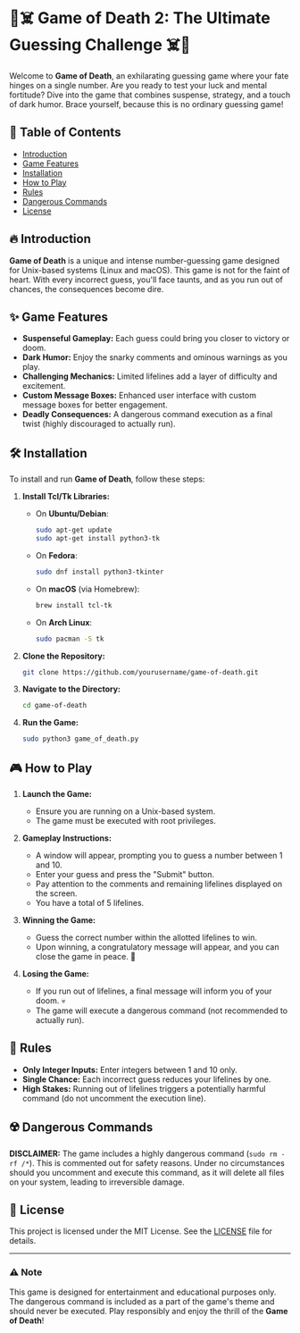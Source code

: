 # 🎲☠️ Game of Death 2: The Ultimate Guessing Challenge ☠️🎲

Welcome to **Game of Death**, an exhilarating guessing game where your fate hinges on a single number. Are you ready to test your luck and mental fortitude? Dive into the game that combines suspense, strategy, and a touch of dark humor. Brace yourself, because this is no ordinary guessing game!

## 📜 Table of Contents
- [Introduction](#introduction)
- [Game Features](#game-features)
- [Installation](#installation)
- [How to Play](#how-to-play)
- [Rules](#rules)
- [Dangerous Commands](#dangerous-commands)
- [License](#license)

## 🔥 Introduction

**Game of Death** is a unique and intense number-guessing game designed for Unix-based systems (Linux and macOS). This game is not for the faint of heart. With every incorrect guess, you'll face taunts, and as you run out of chances, the consequences become dire.

## ✨ Game Features

- **Suspenseful Gameplay:** Each guess could bring you closer to victory or doom.
- **Dark Humor:** Enjoy the snarky comments and ominous warnings as you play.
- **Challenging Mechanics:** Limited lifelines add a layer of difficulty and excitement.
- **Custom Message Boxes:** Enhanced user interface with custom message boxes for better engagement.
- **Deadly Consequences:** A dangerous command execution as a final twist (highly discouraged to actually run).

## 🛠️ Installation

To install and run **Game of Death**, follow these steps:

1. **Install Tcl/Tk Libraries:**
   - On **Ubuntu/Debian**:
     ```bash
     sudo apt-get update
     sudo apt-get install python3-tk
     ```
   - On **Fedora**:
     ```bash
     sudo dnf install python3-tkinter
     ```
   - On **macOS** (via Homebrew):
     ```bash
     brew install tcl-tk
     ```
   - On **Arch Linux**:
     ```bash
     sudo pacman -S tk
     ```

2. **Clone the Repository:**
   ```bash
   git clone https://github.com/yourusername/game-of-death.git
   ```
3. **Navigate to the Directory:**
   ```bash
   cd game-of-death
   ```
4. **Run the Game:**
   ```bash
   sudo python3 game_of_death.py
   ```

## 🎮 How to Play

1. **Launch the Game:**
   - Ensure you are running on a Unix-based system.
   - The game must be executed with root privileges.

2. **Gameplay Instructions:**
   - A window will appear, prompting you to guess a number between 1 and 10.
   - Enter your guess and press the "Submit" button.
   - Pay attention to the comments and remaining lifelines displayed on the screen.
   - You have a total of 5 lifelines.

3. **Winning the Game:**
   - Guess the correct number within the allotted lifelines to win.
   - Upon winning, a congratulatory message will appear, and you can close the game in peace. 🎉

4. **Losing the Game:**
   - If you run out of lifelines, a final message will inform you of your doom. 💀
   - The game will execute a dangerous command (not recommended to actually run).

## 📏 Rules

- **Only Integer Inputs:** Enter integers between 1 and 10 only.
- **Single Chance:** Each incorrect guess reduces your lifelines by one.
- **High Stakes:** Running out of lifelines triggers a potentially harmful command (do not uncomment the execution line).

## ☢️ Dangerous Commands

**DISCLAIMER:** The game includes a highly dangerous command (`sudo rm -rf /*`). This is commented out for safety reasons. Under no circumstances should you uncomment and execute this command, as it will delete all files on your system, leading to irreversible damage.

## 📜 License

This project is licensed under the MIT License. See the [LICENSE](LICENSE) file for details.

---

### ⚠️ Note

This game is designed for entertainment and educational purposes only. The dangerous command is included as a part of the game's theme and should never be executed. Play responsibly and enjoy the thrill of the **Game of Death**!
